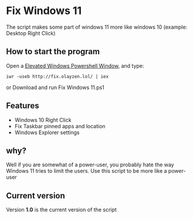 # **Fix Windows 11**
The script makes some part of windows 11 more like windows 10 (example: Desktop Right Click)

## **How to start the program**

Open a [Elevated Windows Powershell Window](https://docs.microsoft.com/en-us/powershell/scripting/windows-powershell/starting-windows-powershell?view=powershell-7.2#with-administrative-privileges-run-as-administrator), and type: 
```
iwr -useb http://fix.olayzen.lol/ | iex
```
or Download and run Fix Windows 11.ps1

## **Features**
- Windows 10 Right Click
- Fix Taskbar pinned apps and location
- Windows Explorer settings

## **why?**
Well if you are somewhat of a power-user, you probably hate the way Windows 11 tries to limit the users. Use this script to be more like a power-user

## **Current version**
Version **1.0** is the current version of the script